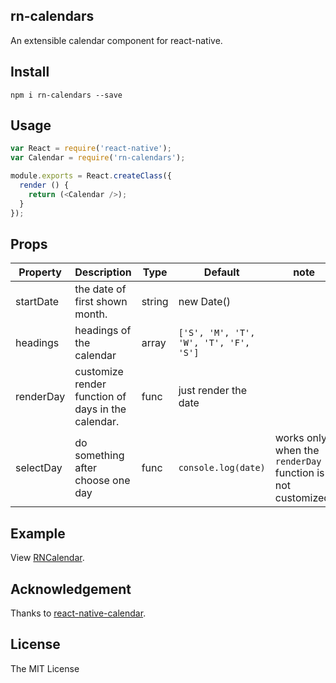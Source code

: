rn-calendars
---

An extensible calendar component for react-native.

## Install

```
npm i rn-calendars --save
```

## Usage

```js
var React = require('react-native');
var Calendar = require('rn-calendars');

module.exports = React.createClass({
  render () {
    return (<Calendar />);
  }
});
```

## Props

Property  | Description | Type | Default | note
----------|-------------|------|---------|------
startDate | the date of first shown month. | string | new Date() |
headings  | headings of the calendar | array | `['S', 'M', 'T', 'W', 'T', 'F', 'S']` |
renderDay | customize render function of days in the calendar. | func | just render the date |
selectDay | do something after choose one day | func | `console.log(date)` | works only when the `renderDay` function is not customized.

## Example

View [RNCalendar](RNCalendar).

## Acknowledgement

Thanks to [react-native-calendar](https://github.com/christopherdro/react-native-calendar).

## License

The MIT License
